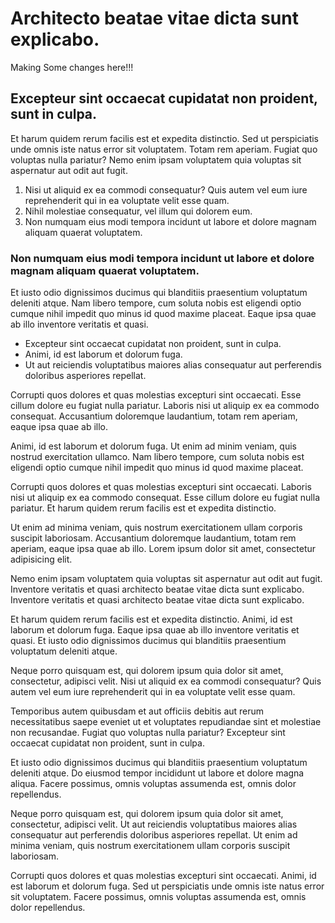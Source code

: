 # Architecto beatae vitae dicta sunt explicabo.

Making Some changes here!!!

## Excepteur sint occaecat cupidatat non proident, sunt in culpa.

Et harum quidem rerum facilis est et expedita distinctio. Sed ut perspiciatis unde omnis iste natus error sit voluptatem. Totam rem aperiam. Fugiat quo voluptas nulla pariatur? Nemo enim ipsam voluptatem quia voluptas sit aspernatur aut odit aut fugit.

1. Nisi ut aliquid ex ea commodi consequatur? Quis autem vel eum iure reprehenderit qui in ea voluptate velit esse quam.
2. Nihil molestiae consequatur, vel illum qui dolorem eum.
3. Non numquam eius modi tempora incidunt ut labore et dolore magnam aliquam quaerat voluptatem.

### Non numquam eius modi tempora incidunt ut labore et dolore magnam aliquam quaerat voluptatem.

Et iusto odio dignissimos ducimus qui blanditiis praesentium voluptatum deleniti atque. Nam libero tempore, cum soluta nobis est eligendi optio cumque nihil impedit quo minus id quod maxime placeat. Eaque ipsa quae ab illo inventore veritatis et quasi.

* Excepteur sint occaecat cupidatat non proident, sunt in culpa.
* Animi, id est laborum et dolorum fuga.
* Ut aut reiciendis voluptatibus maiores alias consequatur aut perferendis doloribus asperiores repellat.

Corrupti quos dolores et quas molestias excepturi sint occaecati. Esse cillum dolore eu fugiat nulla pariatur. Laboris nisi ut aliquip ex ea commodo consequat. Accusantium doloremque laudantium, totam rem aperiam, eaque ipsa quae ab illo.

Animi, id est laborum et dolorum fuga. Ut enim ad minim veniam, quis nostrud exercitation ullamco. Nam libero tempore, cum soluta nobis est eligendi optio cumque nihil impedit quo minus id quod maxime placeat.

Corrupti quos dolores et quas molestias excepturi sint occaecati. Laboris nisi ut aliquip ex ea commodo consequat. Esse cillum dolore eu fugiat nulla pariatur. Et harum quidem rerum facilis est et expedita distinctio.

Ut enim ad minima veniam, quis nostrum exercitationem ullam corporis suscipit laboriosam. Accusantium doloremque laudantium, totam rem aperiam, eaque ipsa quae ab illo. Lorem ipsum dolor sit amet, consectetur adipisicing elit.

Nemo enim ipsam voluptatem quia voluptas sit aspernatur aut odit aut fugit. Inventore veritatis et quasi architecto beatae vitae dicta sunt explicabo. Inventore veritatis et quasi architecto beatae vitae dicta sunt explicabo.

Et harum quidem rerum facilis est et expedita distinctio. Animi, id est laborum et dolorum fuga. Eaque ipsa quae ab illo inventore veritatis et quasi. Et iusto odio dignissimos ducimus qui blanditiis praesentium voluptatum deleniti atque.

Neque porro quisquam est, qui dolorem ipsum quia dolor sit amet, consectetur, adipisci velit. Nisi ut aliquid ex ea commodi consequatur? Quis autem vel eum iure reprehenderit qui in ea voluptate velit esse quam.

Temporibus autem quibusdam et aut officiis debitis aut rerum necessitatibus saepe eveniet ut et voluptates repudiandae sint et molestiae non recusandae. Fugiat quo voluptas nulla pariatur? Excepteur sint occaecat cupidatat non proident, sunt in culpa.

Et iusto odio dignissimos ducimus qui blanditiis praesentium voluptatum deleniti atque. Do eiusmod tempor incididunt ut labore et dolore magna aliqua. Facere possimus, omnis voluptas assumenda est, omnis dolor repellendus.

Neque porro quisquam est, qui dolorem ipsum quia dolor sit amet, consectetur, adipisci velit. Ut aut reiciendis voluptatibus maiores alias consequatur aut perferendis doloribus asperiores repellat. Ut enim ad minima veniam, quis nostrum exercitationem ullam corporis suscipit laboriosam.

Corrupti quos dolores et quas molestias excepturi sint occaecati. Animi, id est laborum et dolorum fuga. Sed ut perspiciatis unde omnis iste natus error sit voluptatem. Facere possimus, omnis voluptas assumenda est, omnis dolor repellendus.
